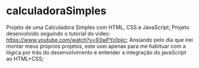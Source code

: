 # calculadoraSimples
Projeto de uma Calculadora Simples com HTML, CSS e JavaScript;
Projeto desenvolvido seguindo o tutorial do vídeo: https://www.youtube.com/watch?v=93wPYo1pjic;
Ansiando pelo dia que irei montar meus próprios projetos, este usei apenas para me habituar com a lógica por trás do desenvolvimento e entender a integração do javaScript ao HTML+CSS;
